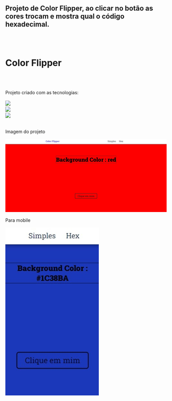 <h2>Projeto de Color Flipper, ao clicar no botão as cores trocam e mostra qual o código hexadecimal.</h2>
<br>
<br>
<h1>Color Flipper</h1>
<br>
<br>
<p>Projeto criado com as tecnologias:
<br>
<br>
    <img src="https://img.shields.io/badge/HTML5-E34F26?style=for-the-badge&logo=html5&logoColor=white">
    <br>
    <img src="https://img.shields.io/badge/CSS3-1572B6?style=for-the-badge&logo=css3&logoColor=white">
    <br>
    <img src="https://img.shields.io/badge/JavaScript-F7DF1E?style=for-the-badge&logo=javascript&logoColor=black"></img>
<br>
<br>
<p> Imagem do projeto </p>
<img src="https://github.com/JhonatanSamuel/Flipper-de-cores/blob/master/img/img1.jpg?raw=true">

<p> Para mobile </p>
<img src="https://github.com/JhonatanSamuel/Flipper-de-cores/blob/master/img/img%202.jpg?raw=true">
